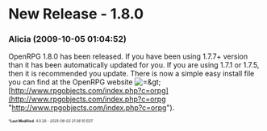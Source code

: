 # New Release - 1.8.0

### **Alicia** (2009-10-05 01:04:52)

OpenRPG 1.8.0 has been released. If you have been using 1.7.7+ version than it has been automatically updated for you. If you are using 1.7.1 or 1.7.5, then it is recommended you update. There is now a simple easy install file you can find at the OpenRPG website <!-- s=> -->![=&amp;gt;](https://i.ibb.co/ZRp1c1RL/icon-arrow.gif)<!-- s=> --> [http://www.rpgobjects.com/index.php?c=orpg](http://www.rpgobjects.com/index.php?c=orpg "http://www.rpgobjects.com/index.php?c=orpg").



<span style="font-size: 0.5em;">***Last Modified**: 4.0.28 - *2025-06-02 21:36:10 EDT*</span>